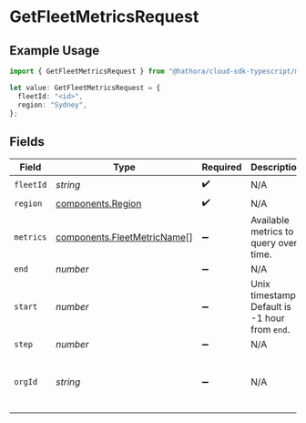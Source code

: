 # GetFleetMetricsRequest

## Example Usage

```typescript
import { GetFleetMetricsRequest } from "@hathora/cloud-sdk-typescript/models/operations";

let value: GetFleetMetricsRequest = {
  fleetId: "<id>",
  region: "Sydney",
};
```

## Fields

| Field                                                                      | Type                                                                       | Required                                                                   | Description                                                                | Example                                                                    |
| -------------------------------------------------------------------------- | -------------------------------------------------------------------------- | -------------------------------------------------------------------------- | -------------------------------------------------------------------------- | -------------------------------------------------------------------------- |
| `fleetId`                                                                  | *string*                                                                   | :heavy_check_mark:                                                         | N/A                                                                        |                                                                            |
| `region`                                                                   | [components.Region](../../models/components/region.md)                     | :heavy_check_mark:                                                         | N/A                                                                        |                                                                            |
| `metrics`                                                                  | [components.FleetMetricName](../../models/components/fleetmetricname.md)[] | :heavy_minus_sign:                                                         | Available metrics to query over time.                                      |                                                                            |
| `end`                                                                      | *number*                                                                   | :heavy_minus_sign:                                                         | N/A                                                                        |                                                                            |
| `start`                                                                    | *number*                                                                   | :heavy_minus_sign:                                                         | Unix timestamp. Default is -1 hour from `end`.                             |                                                                            |
| `step`                                                                     | *number*                                                                   | :heavy_minus_sign:                                                         | N/A                                                                        |                                                                            |
| `orgId`                                                                    | *string*                                                                   | :heavy_minus_sign:                                                         | N/A                                                                        | org-6f706e83-0ec1-437a-9a46-7d4281eb2f39                                   |